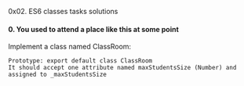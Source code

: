 0x02. ES6 classes tasks solutions

#### 0. You used to attend a place like this at some point 
Implement a class named ClassRoom:

    Prototype: export default class ClassRoom
    It should accept one attribute named maxStudentsSize (Number) and assigned to _maxStudentsSize


